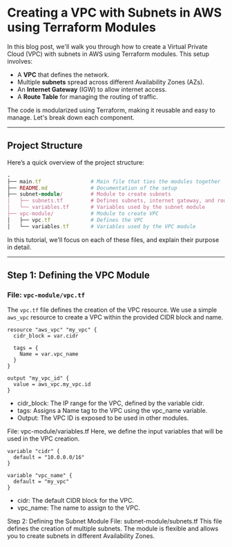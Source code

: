 # **Creating a VPC with Subnets in AWS using Terraform Modules**

In this blog post, we'll walk you through how to create a Virtual Private Cloud (VPC) with subnets in AWS using Terraform modules. This setup involves:

- A **VPC** that defines the network.
- Multiple **subnets** spread across different Availability Zones (AZs).
- An **Internet Gateway** (IGW) to allow internet access.
- A **Route Table** for managing the routing of traffic.

The code is modularized using Terraform, making it reusable and easy to manage. Let's break down each component.

---

## **Project Structure**

Here’s a quick overview of the project structure:
```ruby
.
├── main.tf                # Main file that ties the modules together
├── README.md              # Documentation of the setup
├── subnet-module/         # Module to create subnets
│   ├── subnets.tf         # Defines subnets, internet gateway, and route table
│   └── variables.tf       # Variables used by the subnet module
├── vpc-module/            # Module to create VPC
│   ├── vpc.tf             # Defines the VPC
│   └── variables.tf       # Variables used by the VPC module
```


In this tutorial, we'll focus on each of these files, and explain their purpose in detail.

---

## **Step 1: Defining the VPC Module**

### **File: `vpc-module/vpc.tf`**

The `vpc.tf` file defines the creation of the VPC resource. We use a simple `aws_vpc` resource to create a VPC within the provided CIDR block and name.

```hcl
resource "aws_vpc" "my_vpc" {
  cidr_block = var.cidr

  tags = {
    Name = var.vpc_name
  }
}

output "my_vpc_id" {
  value = aws_vpc.my_vpc.id
}
```

- cidr_block: The IP range for the VPC, defined by the variable cidr.
- tags: Assigns a Name tag to the VPC using the vpc_name variable.
- Output: The VPC ID is exposed to be used in other modules.

File: vpc-module/variables.tf
Here, we define the input variables that will be used in the VPC creation.

```hcl
variable "cidr" {
  default = "10.0.0.0/16"
}

variable "vpc_name" {
  default = "my_vpc"
}
```

- cidr: The default CIDR block for the VPC.
- vpc_name: The name to assign to the VPC.

Step 2: Defining the Subnet Module
File: subnet-module/subnets.tf
This file defines the creation of multiple subnets. The module is flexible and allows you to create subnets in different Availability Zones.

